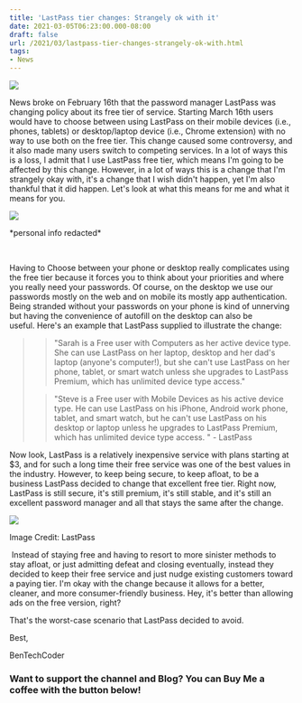```yaml
---
title: 'LastPass tier changes: Strangely ok with it'
date: 2021-03-05T06:23:00.000-08:00
draft: false
url: /2021/03/lastpass-tier-changes-strangely-ok-with.html
tags: 
- News
---
```


[![](https://1.bp.blogspot.com/-KbxkvAqyf3E/YDXAvI1wi_I/AAAAAAAANLo/sr4YX73Rl64RBsi7hKRIYPcsAKZDspTMQCNcBGAsYHQ/s320/LastPass_Logo_2-700x700.png)](https://1.bp.blogspot.com/-KbxkvAqyf3E/YDXAvI1wi_I/AAAAAAAANLo/sr4YX73Rl64RBsi7hKRIYPcsAKZDspTMQCNcBGAsYHQ/s700/LastPass_Logo_2-700x700.png)

  

News broke on February 16th that the password manager LastPass was changing policy about its free tier of service. Starting March 16th users would have to choose between using LastPass on their mobile devices (i.e., phones, tablets) or desktop/laptop device (i.e., Chrome extension) with no way to use both on the free tier. This change caused some controversy, and it also made many users switch to competing services. In a lot of ways this is a loss, I admit that I use LastPass free tier, which means I'm going to be affected by this change. However, in a lot of ways this is a change that I'm strangely okay with, it's a change that I wish didn't happen, yet I'm also thankful that it did happen. Let's look at what this means for me and what it means for you. 

  

[![](https://1.bp.blogspot.com/-FmG5gCwx8XE/YEALBkHYiAI/AAAAAAAANRU/uQcpgcbxjkM7EmqUTsp8J24ghH9GnXnpwCPcBGAsYHg/w640-h360/PXL_20210303_221611468%257E2.jpg)](https://1.bp.blogspot.com/-FmG5gCwx8XE/YEALBkHYiAI/AAAAAAAANRU/uQcpgcbxjkM7EmqUTsp8J24ghH9GnXnpwCPcBGAsYHg/s3840/PXL_20210303_221611468%257E2.jpg)

\*personal info redacted\*

  
 

Having to Choose between your phone or desktop really complicates using the free tier because it forces you to think about your priorities and where you really need your passwords. Of course, on the desktop we use our passwords mostly on the web and on mobile its mostly app authentication. Being stranded without your passwords on your phone is kind of unnerving but having the convenience of autofill on the desktop can also be useful. Here's an example that LastPass supplied to illustrate the change:

  

> > "Sarah is a Free user with Computers as her active device type. She can use LastPass on her laptop, desktop and her dad's laptop (anyone's computer!), but she can't use LastPass on her phone, tablet, or smart watch unless she upgrades to LastPass Premium, which has unlimited device type access."
> 
> > "Steve is a Free user with Mobile Devices as his active device type. He can use LastPass on his iPhone, Android work phone, tablet, and smart watch, but he can't use LastPass on his desktop or laptop unless he upgrades to LastPass Premium, which has unlimited device type access. " - LastPass

  

Now look, LastPass is a relatively inexpensive service with plans starting at $3, and for such a long time their free service was one of the best values in the industry. However, to keep being secure, to keep afloat, to be a business LastPass decided to change that excellent free tier. Right now, LastPass is still secure, it's still premium, it's still stable, and it's still an excellent password manager and all that stays the same after the change.

  

[![](https://lh3.googleusercontent.com/-aAZy3erB5v4/YEAKMnn4YqI/AAAAAAAANRE/qsRyspzyH6UgbF3DyNNoqYyDQmpl1dFMgCNcBGAsYHQ/w640-h426/image.png)](https://lh3.googleusercontent.com/-aAZy3erB5v4/YEAKMnn4YqI/AAAAAAAANRE/qsRyspzyH6UgbF3DyNNoqYyDQmpl1dFMgCNcBGAsYHQ/image.png)

Image Credit: LastPass

  

 Instead of staying free and having to resort to more sinister methods to stay afloat, or just admitting defeat and closing eventually, instead they decided to keep their free service and just nudge existing customers toward a paying tier. I'm okay with the change because it allows for a better, cleaner, and more consumer-friendly business. Hey, it's better than allowing ads on the free version, right? 

  

That's the worst-case scenario that LastPass decided to avoid. 

  

Best,

BenTechCoder

  

### Want to support the channel and Blog? You can Buy Me a coffee with the button below!